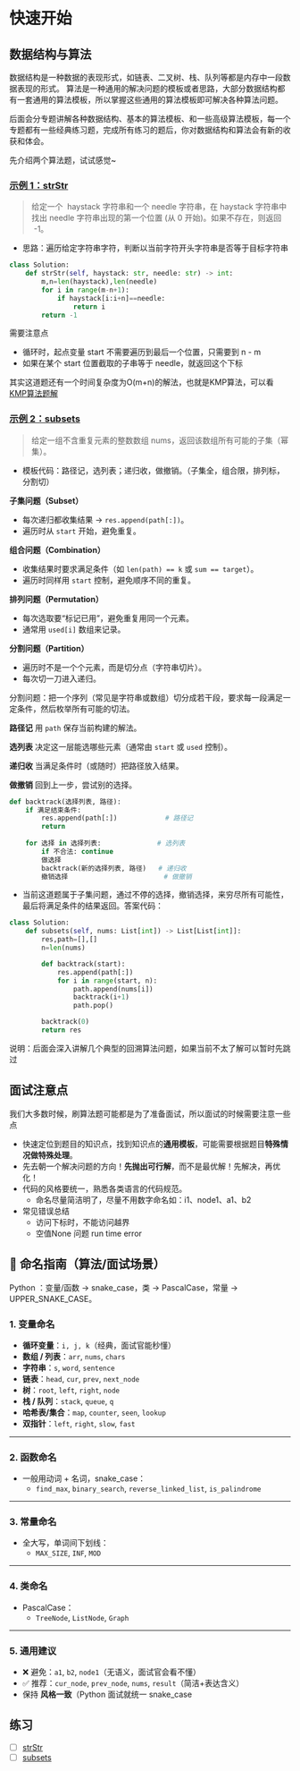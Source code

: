 # 快速开始

## 数据结构与算法

数据结构是一种数据的表现形式，如链表、二叉树、栈、队列等都是内存中一段数据表现的形式。
算法是一种通用的解决问题的模板或者思路，大部分数据结构都有一套通用的算法模板，所以掌握这些通用的算法模板即可解决各种算法问题。

后面会分专题讲解各种数据结构、基本的算法模板、和一些高级算法模板，每一个专题都有一些经典练习题，完成所有练习的题后，你对数据结构和算法会有新的收获和体会。

先介绍两个算法题，试试感觉~

### [示例 1：strStr](https://leetcode-cn.com/problems/implement-strstr/)

> 给定一个  haystack 字符串和一个 needle 字符串，在 haystack 字符串中找出 needle 字符串出现的第一个位置 (从 0 开始)。如果不存在，则返回  -1。

- 思路：遍历给定字符串字符，判断以当前字符开头字符串是否等于目标字符串

```Python
class Solution:
    def strStr(self, haystack: str, needle: str) -> int:
        m,n=len(haystack),len(needle)
        for i in range(m-n+1):
            if haystack[i:i+n]==needle:
                return i
        return -1
```

需要注意点

- 循环时，起点变量 start 不需要遍历到最后一个位置，只需要到 n - m
- 如果在某个 start 位置截取的子串等于 needle，就返回这个下标

其实这道题还有一个时间复杂度为O(m+n)的解法，也就是KMP算法，可以看[KMP算法题解](https://leetcode.cn/problems/find-the-index-of-the-first-occurrence-in-a-string/solutions/575568/shua-chuan-lc-shuang-bai-po-su-jie-fa-km-tb86)
### [示例 2：subsets](https://leetcode-cn.com/problems/subsets/)

> 给定一组不含重复元素的整数数组 nums，返回该数组所有可能的子集（幂集）。

- 模板代码：路径记，选列表；递归收，做撤销。（子集全，组合限，排列标，分割切）

**子集问题（Subset）**

- 每次递归都收集结果 → `res.append(path[:])`。
- 遍历时从 `start` 开始，避免重复。

**组合问题（Combination）**

- 收集结果时要求满足条件（如 `len(path) == k` 或 `sum == target`）。
- 遍历时同样用 `start` 控制，避免顺序不同的重复。

**排列问题（Permutation）**

- 每次选取要“标记已用”，避免重复用同一个元素。
- 通常用 `used[i]` 数组来记录。

**分割问题（Partition）**

- 遍历时不是一个个元素，而是切分点（字符串切片）。
- 每次切一刀进入递归。



分割问题：把一个序列（常见是字符串或数组）切分成若干段，要求每一段满足一定条件，然后枚举所有可能的切法。



**路径记**
 用 `path` 保存当前构建的解法。

**选列表**
 决定这一层能选哪些元素（通常由 `start` 或 `used` 控制）。

**递归收**
 当满足条件时（或随时）把路径放入结果。

**做撤销**
 回到上一步，尝试别的选择。

```python
def backtrack(选择列表, 路径):
    if 满足结束条件:
        res.append(path[:])            # 路径记
        return
    
    for 选择 in 选择列表:              # 选列表
        if 不合法: continue
        做选择
        backtrack(新的选择列表, 路径)   # 递归收
        撤销选择                        # 做撤销

```

- 当前这道题属于子集问题，通过不停的选择，撤销选择，来穷尽所有可能性，最后将满足条件的结果返回。答案代码：

```Python
class Solution:
    def subsets(self, nums: List[int]) -> List[List[int]]:
        res,path=[],[]
        n=len(nums)

        def backtrack(start):
            res.append(path[:])
            for i in range(start, n):
                path.append(nums[i])
                backtrack(i+1)
                path.pop()

        backtrack(0)
        return res
```

说明：后面会深入讲解几个典型的回溯算法问题，如果当前不太了解可以暂时先跳过

## 面试注意点

我们大多数时候，刷算法题可能都是为了准备面试，所以面试的时候需要注意一些点

- 快速定位到题目的知识点，找到知识点的**通用模板**，可能需要根据题目**特殊情况做特殊处理**。
- 先去朝一个解决问题的方向！**先抛出可行解**，而不是最优解！先解决，再优化！
- 代码的风格要统一，熟悉各类语言的代码规范。
  - 命名尽量简洁明了，尽量不用数字命名如：i1、node1、a1、b2
- 常见错误总结
  - 访问下标时，不能访问越界
  - 空值None 问题 run time error
  
  



## 📖 命名指南（算法/面试场景）

Python ：变量/函数 → snake_case，类 → PascalCase，常量 → UPPER_SNAKE_CASE。

### 1. 变量命名

- **循环变量**：`i, j, k`（经典，面试官能秒懂）
- **数组 / 列表**：`arr`, `nums`, `chars`
- **字符串**：`s`, `word`, `sentence`
- **链表**：`head`, `cur`, `prev`, `next_node`
- **树**：`root`, `left`, `right`, `node`
- **栈 / 队列**：`stack`, `queue`, `q`
- **哈希表/集合**：`map`, `counter`, `seen`, `lookup`
- **双指针**：`left`, `right`, `slow`, `fast`

------

### 2. 函数命名

- 一般用动词 + 名词，snake_case：
  - `find_max`, `binary_search`, `reverse_linked_list`, `is_palindrome`

------

### 3. 常量命名

- 全大写，单词间下划线：
  - `MAX_SIZE`, `INF`, `MOD`

------

### 4. 类命名

- PascalCase：
  - `TreeNode`, `ListNode`, `Graph`

------

### 5. 通用建议

- ❌ 避免：`a1`, `b2`, `node1`（无语义，面试官会看不懂）
- ✅ 推荐：`cur_node`, `prev_node`, `nums`, `result`（简洁+表达含义）
- 保持 **风格一致**（Python 面试就统一 snake_case

## 练习

- [ ] [strStr](https://leetcode-cn.com/problems/implement-strstr/)
- [ ] [subsets](https://leetcode-cn.com/problems/subsets/)
